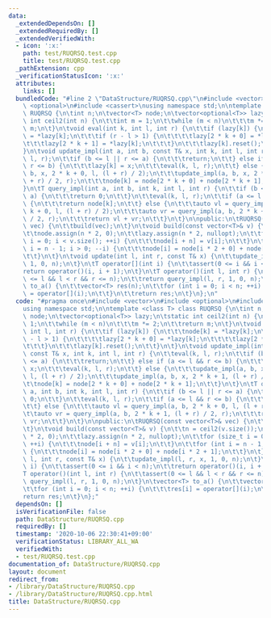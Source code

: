 ```yaml
---
data:
  _extendedDependsOn: []
  _extendedRequiredBy: []
  _extendedVerifiedWith:
  - icon: ':x:'
    path: test/RUQRSQ.test.cpp
    title: test/RUQRSQ.test.cpp
  _pathExtension: cpp
  _verificationStatusIcon: ':x:'
  attributes:
    links: []
  bundledCode: "#line 2 \"DataStructure/RUQRSQ.cpp\"\n#include <vector>\n#include\
    \ <optional>\n#include <cassert>\nusing namespace std;\n\ntemplate <class T> class\
    \ RUQRSQ {\n\tint n;\n\tvector<T> node;\n\tvector<optional<T>> lazy;\n\tstatic\
    \ int ceil2(int n) {\n\t\tint m = 1;\n\t\twhile (m < n)\n\t\t\tm *= 2;\n\t\treturn\
    \ m;\n\t}\n\tvoid eval(int k, int l, int r) {\n\t\tif (lazy[k]) {\n\t\t\tnode[k]\
    \ = *lazy[k];\n\t\t\tif (r - l > 1) {\n\t\t\t\tlazy[2 * k + 0] = *lazy[k];\n\t\
    \t\t\tlazy[2 * k + 1] = *lazy[k];\n\t\t\t}\n\t\t\tlazy[k].reset();\n\t\t}\n\t\
    }\n\tvoid update_impl(int a, int b, const T& x, int k, int l, int r) {\n\t\teval(k,\
    \ l, r);\n\t\tif (b <= l || r <= a) {\n\t\t\treturn;\n\t\t} else if (a <= l &&\
    \ r <= b) {\n\t\t\tlazy[k] = x;\n\t\t\teval(k, l, r);\n\t\t} else {\n\t\t\tupdate_impl(a,\
    \ b, x, 2 * k + 0, l, (l + r) / 2);\n\t\t\tupdate_impl(a, b, x, 2 * k + 1, (l\
    \ + r) / 2, r);\n\t\t\tnode[k] = node[2 * k + 0] + node[2 * k + 1];\n\t\t}\n\t\
    }\n\tT query_impl(int a, int b, int k, int l, int r) {\n\t\tif (b <= l || r <=\
    \ a) {\n\t\t\treturn 0;\n\t\t}\n\t\teval(k, l, r);\n\t\tif (a <= l && r <= b)\
    \ {\n\t\t\treturn node[k];\n\t\t} else {\n\t\t\tauto vl = query_impl(a, b, 2 *\
    \ k + 0, l, (l + r) / 2);\n\t\t\tauto vr = query_impl(a, b, 2 * k + 1, (l + r)\
    \ / 2, r);\n\t\t\treturn vl + vr;\n\t\t}\n\t}\n\npublic:\n\tRUQRSQ(const vector<T>&\
    \ vec) {\n\t\tbuild(vec);\n\t}\n\tvoid build(const vector<T>& v) {\n\t\tn = ceil2(v.size());\n\
    \t\tnode.assign(n * 2, 0);\n\t\tlazy.assign(n * 2, nullopt);\n\t\tfor (size_t\
    \ i = 0; i < v.size(); ++i) {\n\t\t\tnode[i + n] = v[i];\n\t\t}\n\t\tfor (int\
    \ i = n - 1; i > 0; --i) {\n\t\t\tnode[i] = node[i * 2 + 0] + node[i * 2 + 1];\n\
    \t\t}\n\t}\n\tvoid update(int l, int r, const T& x) {\n\t\tupdate_impl(l, r, x,\
    \ 1, 0, n);\n\t}\n\tT operator[](int i) {\n\t\tassert(0 <= i && i < n);\n\t\t\
    return operator()(i, i + 1);\n\t}\n\tT operator()(int l, int r) {\n\t\tassert(0\
    \ <= l && l < r && r <= n);\n\t\treturn query_impl(l, r, 1, 0, n);\n\t}\n\tvector<T>\
    \ to_a() {\n\t\tvector<T> res(n);\n\t\tfor (int i = 0; i < n; ++i) {\n\t\t\tres[i]\
    \ = operator[](i);\n\t\t}\n\t\treturn res;\n\t}\n};\n"
  code: "#pragma once\n#include <vector>\n#include <optional>\n#include <cassert>\n\
    using namespace std;\n\ntemplate <class T> class RUQRSQ {\n\tint n;\n\tvector<T>\
    \ node;\n\tvector<optional<T>> lazy;\n\tstatic int ceil2(int n) {\n\t\tint m =\
    \ 1;\n\t\twhile (m < n)\n\t\t\tm *= 2;\n\t\treturn m;\n\t}\n\tvoid eval(int k,\
    \ int l, int r) {\n\t\tif (lazy[k]) {\n\t\t\tnode[k] = *lazy[k];\n\t\t\tif (r\
    \ - l > 1) {\n\t\t\t\tlazy[2 * k + 0] = *lazy[k];\n\t\t\t\tlazy[2 * k + 1] = *lazy[k];\n\
    \t\t\t}\n\t\t\tlazy[k].reset();\n\t\t}\n\t}\n\tvoid update_impl(int a, int b,\
    \ const T& x, int k, int l, int r) {\n\t\teval(k, l, r);\n\t\tif (b <= l || r\
    \ <= a) {\n\t\t\treturn;\n\t\t} else if (a <= l && r <= b) {\n\t\t\tlazy[k] =\
    \ x;\n\t\t\teval(k, l, r);\n\t\t} else {\n\t\t\tupdate_impl(a, b, x, 2 * k + 0,\
    \ l, (l + r) / 2);\n\t\t\tupdate_impl(a, b, x, 2 * k + 1, (l + r) / 2, r);\n\t\
    \t\tnode[k] = node[2 * k + 0] + node[2 * k + 1];\n\t\t}\n\t}\n\tT query_impl(int\
    \ a, int b, int k, int l, int r) {\n\t\tif (b <= l || r <= a) {\n\t\t\treturn\
    \ 0;\n\t\t}\n\t\teval(k, l, r);\n\t\tif (a <= l && r <= b) {\n\t\t\treturn node[k];\n\
    \t\t} else {\n\t\t\tauto vl = query_impl(a, b, 2 * k + 0, l, (l + r) / 2);\n\t\
    \t\tauto vr = query_impl(a, b, 2 * k + 1, (l + r) / 2, r);\n\t\t\treturn vl +\
    \ vr;\n\t\t}\n\t}\n\npublic:\n\tRUQRSQ(const vector<T>& vec) {\n\t\tbuild(vec);\n\
    \t}\n\tvoid build(const vector<T>& v) {\n\t\tn = ceil2(v.size());\n\t\tnode.assign(n\
    \ * 2, 0);\n\t\tlazy.assign(n * 2, nullopt);\n\t\tfor (size_t i = 0; i < v.size();\
    \ ++i) {\n\t\t\tnode[i + n] = v[i];\n\t\t}\n\t\tfor (int i = n - 1; i > 0; --i)\
    \ {\n\t\t\tnode[i] = node[i * 2 + 0] + node[i * 2 + 1];\n\t\t}\n\t}\n\tvoid update(int\
    \ l, int r, const T& x) {\n\t\tupdate_impl(l, r, x, 1, 0, n);\n\t}\n\tT operator[](int\
    \ i) {\n\t\tassert(0 <= i && i < n);\n\t\treturn operator()(i, i + 1);\n\t}\n\t\
    T operator()(int l, int r) {\n\t\tassert(0 <= l && l < r && r <= n);\n\t\treturn\
    \ query_impl(l, r, 1, 0, n);\n\t}\n\tvector<T> to_a() {\n\t\tvector<T> res(n);\n\
    \t\tfor (int i = 0; i < n; ++i) {\n\t\t\tres[i] = operator[](i);\n\t\t}\n\t\t\
    return res;\n\t}\n};"
  dependsOn: []
  isVerificationFile: false
  path: DataStructure/RUQRSQ.cpp
  requiredBy: []
  timestamp: '2020-10-06 22:30:41+09:00'
  verificationStatus: LIBRARY_ALL_WA
  verifiedWith:
  - test/RUQRSQ.test.cpp
documentation_of: DataStructure/RUQRSQ.cpp
layout: document
redirect_from:
- /library/DataStructure/RUQRSQ.cpp
- /library/DataStructure/RUQRSQ.cpp.html
title: DataStructure/RUQRSQ.cpp
---
```

